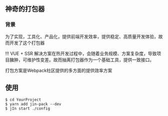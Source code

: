 ## 神奇的打包器

### 背景
为了实现，工具化、产品化，提供前端开发效率，提供稳定、高质量开发体验，故而开发了这个打包器


!!! VUE + SSR 解决方案在热开发过程中，会随着业务规模、方案复杂度，导致项目臃肿，可维护性变差。故而抽离打包器作为一个基础工具，提供一致接口。

打包方案是Webpack社区提供的多方面的提供效率方案

## 使用

```
$ cd YourProject
$ yarn add jin-pack --dev
$ jIn start ./config


```
